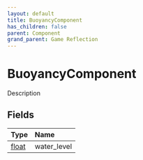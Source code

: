 ```yaml
---
layout: default
title: BuoyancyComponent
has_children: false
parent: Component
grand_parent: Game Reflection
---
```

# BuoyancyComponent
Description 

## Fields

| Type | Name |
|:----------|:--------------|
| [float](/riftbreaker-wiki/docs/game-reflection/components/float/) | water_level |

